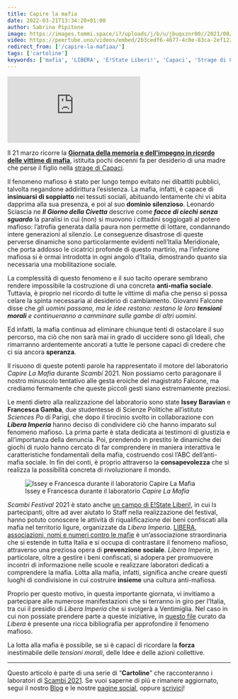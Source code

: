 ```yaml
---
title: Capire la mafia
date: 2022-03-21T13:34:20+01:00
author: Sabrina Pipitone
image: https://images.tommi.space/i?/uploads/j/b/u/jbuqxznr00//2021/08/27/20210827191200-332111f4-me.jpg
video: https://peertube.uno/videos/embed/2b3cedf6-4677-4c0e-83ca-2ef1229a2b25
redirect_from: ['/capire-la-mafiaa/']
tags: ['cartoline']
keywords: ['mafia', 'LIBERA', 'E!State Liberi!', 'Capaci', 'Strage di Capaci', 'Falcone', 'Borsellino', 'antimafia', '19 luglio']
---
```

<div class='embed-container'><iframe title='Capire la mafia – Cartolina' src='https://peertube.uno/videos/embed/2b3cedf6-4677-4c0e-83ca-2ef1229a2b25?autoplay=1&amp;title=0&amp;warningTitle=0' allowfullscreen='' sandbox='allow-same-origin allow-scripts allow-popups' frameborder='0'></iframe></div>

Il 21 marzo ricorre la [**Giornata della memoria e dell’impegno in ricordo delle vittime di mafia**](https://vivi.libera.it/it-21marzo), istituita pochi decenni fa per desiderio di una madre che perse il figlio nella [strage di Capaci](https://it.wikipedia.org/wiki/Strage_di_Capaci 'strage di Capaci su Wikipedia').

Il fenomeno mafioso è stato per lungo tempo evitato nei dibattiti pubblici, talvolta negandone addirittura l’esistenza. La mafia, infatti, è capace di **insinuarsi di soppiatto** nei tessuti sociali, abituando lentamente chi vi abita dapprima alla sua presenza, e poi al suo **dominio silenzioso**. Leonardo Sciascia ne ***Il Giorno della Civetta*** descrive come ***facce di ciechi senza sguardo*** la paralisi in cui (non) si muovono i cittadini soggiogati al potere mafioso: l’atrofia generata dalla paura non permette di lottare, condannando intere generazioni al silenzio. Le conseguenze disastrose di queste perverse dinamiche sono particolarmente evidenti nell’Italia Meridionale, che porta addosso le cicatrici profonde di questo martirio, ma l’infezione mafiosa si è ormai introdotta in ogni angolo d’Italia, dimostrando quanto sia necessaria una mobilitazione sociale.

La complessità di questo fenomeno e il suo tacito operare sembrano rendere impossibile la costruzione di una concreta **anti-mafia sociale**. Tuttavia, è proprio nel ricordo di tutte le vittime di mafia che penso si possa celare la spinta necessaria al desiderio di cambiamento. Giovanni Falcone disse che *gli uomini passano, ma le idee restano: restano le loro **tensioni morali** e continueranno a camminare sulle gambe di altri uomini*.

Ed infatti, la mafia continua ad eliminare chiunque tenti di ostacolare il suo percorso, ma ciò che non sarà mai in grado di uccidere sono gli Ideali, che rimarranno ardentemente ancorati a tutte le persone capaci di credere che ci sia ancora **speranza**.

Il risuono di queste potenti parole ha rappresentato il motore del laboratorio *Capire La Mafia* durante *Scambi* 2021. Non possiamo certo paragonare il nostro minuscolo tentativo alle gesta eroiche del magistrato Falcone, ma crediamo fermamente che queste piccoli gesti siano estremamente preziosi.

Le menti dietro alla realizzazione del laboratorio sono state **Issey Baravian** e **Francesca Gamba**, due studentesse di Scienze Politiche all’istituto *Sciences Po* di Parigi, che dopo il tirocinio svolto in collaborazione con ***Libera Imperia*** hanno deciso di condividere ciò che hanno imparato sul fenomeno mafioso. La prima parte è stata dedicata ai testimoni di giustizia e all’importanza della denuncia. Poi, prendendo in prestito le dinamiche dei giochi di ruolo hanno cercato di far comprendere in maniera interattiva le caratteristiche fondamentali della mafia, costruendo così l’ABC dell’anti-mafia sociale. In fin dei conti, è proprio attraverso la **consapevolezza** che si realizza la possibilità concreta di rivoluzionare il mondo.

<figure>
<img src='https://images.tommi.space/i?/uploads/j/b/u/jbuqxznr00//2021/08/27/20210827191200-332111f4-me.jpg' alt='Issey e Francesca durante il laboratorio Capire La Mafia' />
<figcaption>Issey e Francesca durante il laboratorio <cite>Capire La Mafia</cite></figcaption>
</figure>

*Scambi Festival* 2021 è stato anche [un campo di E!State Liberi!](https://www.libera.it/schede-1787-campo_per_singoli_a_sanremo 'Scambi 2021 nel database dei campi E!State Liberi!'), in cui lз partecipanti, oltre ad aver aiutato lo Staff nella realizzazione del festival, hanno potuto conoscere le attività di riqualificazione dei beni confiscati alla mafia nel territorio ligure, organizzate da *Libera Imperia*. [LIBERA, associazioni, nomi e numeri contro le mafie](https://libera.it 'Sito ufficiale di LIBERA') è un’associazione straordinaria che si estende in tutta Italia e si occupa di contrastare il fenomeno mafioso, attraverso una preziosa opera di **prevenzione sociale**. *Libera Imperia*, in particolare, oltre a gestire i beni confiscati, si adopera per promuovere incontri di informazione nelle scuole e realizzare laboratori dedicati a comprendere la mafia. Lotta alla mafia, infatti, significa anche creare questi luoghi di condivisione in cui costruire **insieme** una cultura anti-mafiosa.

Proprio per questo motivo, in questa importante giornata, vi invitiamo a partecipare alle numerose manifestazioni che si terranno in giro per l’Italia, tra cui il presidio di *Libera Imperia* che si svolgerà a Ventimiglia. Nel caso in cui non possiate prendere parte a queste iniziative, in [questo file](https://www.libera.it/documenti/schede/bibliografia_per_la_scuola.pdf) curato da *Libera* è presente una ricca bibliografia per approfondire il fenomeno mafioso.

La lotta alla mafia è possibile, se si è capaci di ricordare la **forza** inestimabile delle *tensioni morali*, delle Idee e delle azioni collettive.

---

Questo articolo è parte di una serie di “**Cartoline**” che racconteranno i laboratori di [Scambi 2021](/2021 'Edizione 2021'). Se vuoi saperne di più e rimanere aggiornato, segui il nostro [Blog](/blog 'Scambi di Parole - il blog di Scambi Festival') e le nostre [pagine social](https://instagram.com/scambifestival '@scambifestival su Instagram'), oppure <a href='mailto:staff@scambi.org' target='_blank' title='Scrivici un’email'>scrivici</a>!
